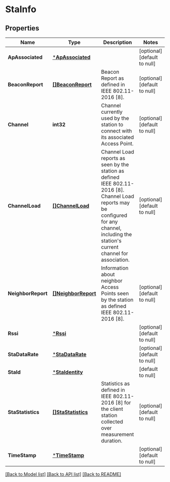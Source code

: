 # StaInfo

## Properties
Name | Type | Description | Notes
------------ | ------------- | ------------- | -------------
**ApAssociated** | [***ApAssociated**](ApAssociated.md) |  | [optional] [default to null]
**BeaconReport** | [**[]BeaconReport**](BeaconReport.md) | Beacon Report as defined in IEEE 802.11-2016 [8].  | [optional] [default to null]
**Channel** | **int32** | Channel currently used by the station to connect with its associated Access Point. | [optional] [default to null]
**ChannelLoad** | [**[]ChannelLoad**](ChannelLoad.md) | Channel Load reports as seen by the station as defined IEEE 802.11-2016 [8]. Channel Load reports may be configured for any channel, including the station&#39;s current channel for association. | [optional] [default to null]
**NeighborReport** | [**[]NeighborReport**](NeighborReport.md) | Information about neighbor Access Points seen by the station as defined IEEE 802.11-2016 [8]. | [optional] [default to null]
**Rssi** | [***Rssi**](Rssi.md) |  | [optional] [default to null]
**StaDataRate** | [***StaDataRate**](StaDataRate.md) |  | [optional] [default to null]
**StaId** | [***StaIdentity**](StaIdentity.md) |  | [default to null]
**StaStatistics** | [**[]StaStatistics**](StaStatistics.md) | Statistics as defined in IEEE 802.11-2016 [8] for the client station collected over measurement duration. | [optional] [default to null]
**TimeStamp** | [***TimeStamp**](TimeStamp.md) |  | [optional] [default to null]

[[Back to Model list]](../README.md#documentation-for-models) [[Back to API list]](../README.md#documentation-for-api-endpoints) [[Back to README]](../README.md)


